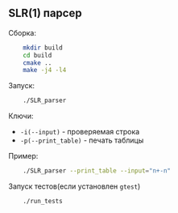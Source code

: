 ## SLR(1) парсер

Сборка:
```bash
    mkdir build
    cd build
    cmake ..
    make -j4 -l4
```

Запуск:
```bash
    ./SLR_parser
```

Ключи:
* `-i(--input)` - проверяемая строка
* `-p(--print_table)` - печать таблицы

Пример:
```bash
    ./SLR_parser --print_table --input="n+-n"
```

Запуск тестов(если установлен `gtest`)
```
    ./run_tests
```